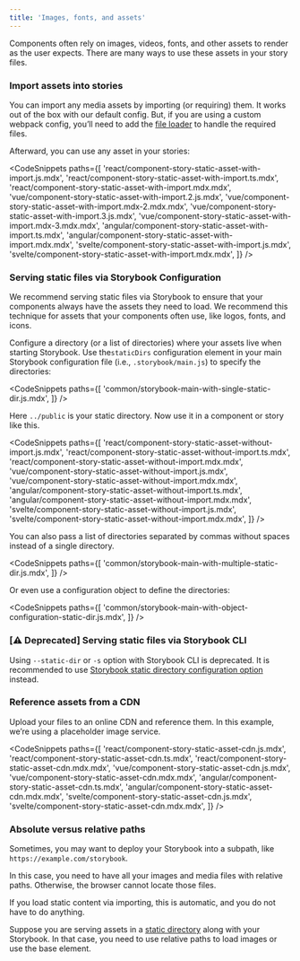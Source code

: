 ```yaml
---
title: 'Images, fonts, and assets'
---
```


Components often rely on images, videos, fonts, and other assets to render as the user expects. There are many ways to use these assets in your story files.

### Import assets into stories

You can import any media assets by importing (or requiring) them. It works out of the box with our default config. But, if you are using a custom webpack config, you’ll need to add the [file loader](https://v4.webpack.js.org/loaders/) to handle the required files.

Afterward, you can use any asset in your stories:

<!-- prettier-ignore-start -->

<CodeSnippets
  paths={[
    'react/component-story-static-asset-with-import.js.mdx',
    'react/component-story-static-asset-with-import.ts.mdx',
    'react/component-story-static-asset-with-import.mdx.mdx',
    'vue/component-story-static-asset-with-import.2.js.mdx',
    'vue/component-story-static-asset-with-import.mdx-2.mdx.mdx',
    'vue/component-story-static-asset-with-import.3.js.mdx',
    'vue/component-story-static-asset-with-import.mdx-3.mdx.mdx',
    'angular/component-story-static-asset-with-import.ts.mdx',
    'angular/component-story-static-asset-with-import.mdx.mdx',
    'svelte/component-story-static-asset-with-import.js.mdx',
    'svelte/component-story-static-asset-with-import.mdx.mdx',
  ]}
/>

<!-- prettier-ignore-end -->

### Serving static files via Storybook Configuration

We recommend serving static files via Storybook to ensure that your components always have the assets they need to load. We recommend this technique for assets that your components often use, like logos, fonts, and icons.

Configure a directory (or a list of directories) where your assets live when starting Storybook. Use the`staticDirs` configuration element in your main Storybook configuration file (i.e., `.storybook/main.js`) to specify the directories:

<!-- prettier-ignore-start -->

<CodeSnippets
  paths={[
    'common/storybook-main-with-single-static-dir.js.mdx',
  ]}
/>

<!-- prettier-ignore-end -->

Here `../public` is your static directory. Now use it in a component or story like this.

<!-- prettier-ignore-start -->

<CodeSnippets
  paths={[
    'react/component-story-static-asset-without-import.js.mdx',
    'react/component-story-static-asset-without-import.ts.mdx',
    'react/component-story-static-asset-without-import.mdx.mdx',
    'vue/component-story-static-asset-without-import.js.mdx',
    'vue/component-story-static-asset-without-import.mdx.mdx',
    'angular/component-story-static-asset-without-import.ts.mdx',
    'angular/component-story-static-asset-without-import.mdx.mdx',
    'svelte/component-story-static-asset-without-import.js.mdx',
    'svelte/component-story-static-asset-without-import.mdx.mdx',
  ]}
/>

<!-- prettier-ignore-end -->

You can also pass a list of directories separated by commas without spaces instead of a single directory.

<!-- prettier-ignore-start -->

<CodeSnippets
  paths={[
    'common/storybook-main-with-multiple-static-dir.js.mdx',
  ]}
/>

<!-- prettier-ignore-end -->

Or even use a configuration object to define the directories:

<!-- prettier-ignore-start -->

<CodeSnippets
  paths={[
    'common/storybook-main-with-object-configuration-static-dir.js.mdx',
  ]}
/>

<!-- prettier-ignore-end -->

### **[⚠️ Deprecated]** Serving static files via Storybook CLI

Using `--static-dir` or `-s` option with Storybook CLI is deprecated. It is recommended to use [Storybook static directory configuration option](#serving-static-files-via-storybook-configuration) instead.

### Reference assets from a CDN

Upload your files to an online CDN and reference them. In this example, we’re using a placeholder image service.

<!-- prettier-ignore-start -->

<CodeSnippets
  paths={[
    'react/component-story-static-asset-cdn.js.mdx',
    'react/component-story-static-asset-cdn.ts.mdx',
    'react/component-story-static-asset-cdn.mdx.mdx',
    'vue/component-story-static-asset-cdn.js.mdx',
    'vue/component-story-static-asset-cdn.mdx.mdx',
    'angular/component-story-static-asset-cdn.ts.mdx',
    'angular/component-story-static-asset-cdn.mdx.mdx',
    'svelte/component-story-static-asset-cdn.js.mdx',
    'svelte/component-story-static-asset-cdn.mdx.mdx',
  ]}
/>

<!-- prettier-ignore-end -->

### Absolute versus relative paths

Sometimes, you may want to deploy your Storybook into a subpath, like `https://example.com/storybook`.

In this case, you need to have all your images and media files with relative paths. Otherwise, the browser cannot locate those files.

If you load static content via importing, this is automatic, and you do not have to do anything.

Suppose you are serving assets in a [static directory](#serving-static-files-via-storybook-configuration) along with your Storybook. In that case, you need to use relative paths to load images or use the base element.
